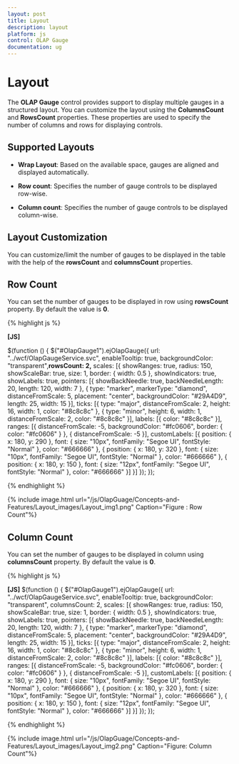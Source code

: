 ```yaml
---
layout: post
title: Layout
description: layout 
platform: js
control: OLAP Gauge
documentation: ug
---
```


# Layout 

The **OLAP Gauge** control provides support to display multiple gauges in a structured layout. You can customize the layout using the **ColumnsCount** and **RowsCount** properties. These properties are used to specify the number of columns and rows for displaying controls.

## Supported Layouts

* **Wrap Layout**: Based on the available space, gauges are aligned and displayed automatically.

* **Row count**: Specifies the number of gauge controls to be displayed row-wise.

* **Column count**: Specifies the number of gauge controls to be displayed column-wise.

## Layout Customization 

You can customize/limit the number of gauges to be displayed in the table with the help of the **rowsCount** and **columnsCount** properties.

## Row Count

You can set the number of gauges to be displayed in row using **rowsCount** property. By default the value is **0**.



{% highlight js %}

**[JS]**

$(function () {
     $("#OlapGauge1").ejOlapGauge({ url: "../wcf/OlapGaugeService.svc", enableTooltip: true,
         backgroundColor: "transparent",**rowsCount: 2,**
         scales: [{
             showRanges: true,
             radius: 150, showScaleBar: true, size: 1,
             border: {
                 width: 0.5
             },
             showIndicators: true, showLabels: true,
             pointers: [{
                 showBackNeedle: true,
                 backNeedleLength: 20,
                 length: 120,
                 width: 7
             },
     {
         type: "marker",
         markerType: "diamond",
         distanceFromScale: 5,
         placement: "center",
         backgroundColor: "#29A4D9",
         length: 25,
         width: 15
     }],
             ticks: [{
                 type: "major",
                 distanceFromScale: 2,
                 height: 16,
                 width: 1, color: "#8c8c8c"
             },
             {
                 type: "minor",
                 height: 6,
                 width: 1,
                 distanceFromScale: 2,
                 color: "#8c8c8c"
             }],
             labels: [{
                 color: "#8c8c8c"
             }],
             ranges: [{
                 distanceFromScale: -5,
                 backgroundColor: "#fc0606",
                 border: { color: "#fc0606" }
             }, {
                 distanceFromScale: -5
             }],
             customLabels: [{
                 position: { x: 180, y: 290 },
                 font: { size: "10px", fontFamily: "Segoe UI", fontStyle: "Normal" }, color: "#666666"
             }, {
                 position: { x: 180, y: 320 },
                 font: { size: "10px", fontFamily: "Segoe UI", fontStyle: "Normal" }, color: "#666666"
             }, {
                 position: { x: 180, y: 150 },
                 font: { size: "12px", fontFamily: "Segoe UI", fontStyle: "Normal" }, color: "#666666"
             }]
         }]
     });
 });


{% endhighlight %}







{% include image.html url="/js/OlapGuage/Concepts-and-Features/Layout_images/Layout_img1.png" Caption="Figure : Row Count"%}

## Column Count

You can set the number of gauges to be displayed in column using **columnsCount** property. By default the value is **0**.



{% highlight js %}

**[JS]**
$(function () {
     $("#OlapGauge1").ejOlapGauge({ url: "../wcf/OlapGaugeService.svc", enableTooltip: true,
         backgroundColor: "transparent", columnsCount: 2,
         scales: [{
             showRanges: true,
             radius: 150, showScaleBar: true, size: 1,
             border: {
                 width: 0.5
             },
             showIndicators: true, showLabels: true,
             pointers: [{
                 showBackNeedle: true,
                 backNeedleLength: 20,
                 length: 120,
                 width: 7
             },
     {
         type: "marker",
         markerType: "diamond",
         distanceFromScale: 5,
         placement: "center",
         backgroundColor: "#29A4D9",
         length: 25,
         width: 15
     }],
             ticks: [{
                 type: "major",
                 distanceFromScale: 2,
                 height: 16,
                 width: 1, color: "#8c8c8c"
             },
             {
                 type: "minor",
                 height: 6,
                 width: 1,
                 distanceFromScale: 2,
                 color: "#8c8c8c"
             }],
             labels: [{
                 color: "#8c8c8c"
             }],
             ranges: [{
                 distanceFromScale: -5,
                 backgroundColor: "#fc0606",
                 border: { color: "#fc0606" }
             }, {
                 distanceFromScale: -5
             }],
             customLabels: [{
                 position: { x: 180, y: 290 },
                 font: { size: "10px", fontFamily: "Segoe UI", fontStyle: "Normal" }, color: "#666666"
             }, {
                 position: { x: 180, y: 320 },
                 font: { size: "10px", fontFamily: "Segoe UI", fontStyle: "Normal" }, color: "#666666"
             }, {
                 position: { x: 180, y: 150 },
                 font: { size: "12px", fontFamily: "Segoe UI", fontStyle: "Normal" }, color: "#666666"
             }]
         }]
     });
 });


{% endhighlight %}



{% include image.html url="/js/OlapGuage/Concepts-and-Features/Layout_images/Layout_img2.png" Caption="Figure: Column Count"%}

